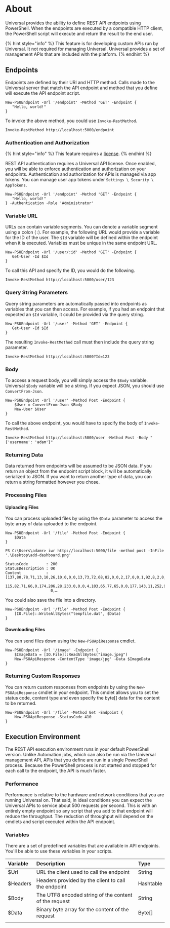 # About

Universal provides the ability to define REST API endpoints using PowerShell. When the endpoints are executed by a compatible HTTP client, the PowerShell script will execute and return the result to the end user. 

{% hint style="info" %}
This feature is for developing custom APIs run by Universal. It not required for managing Universal. Universal provides a set of management APIs that are included with the platform. 
{% endhint %}

## Endpoints

Endpoints are defined by their URI and HTTP method. Calls made to the Universal server that match the API endpoint and method that you define will execute the API endpoint script. 

```text
New-PSUEndpoint -Url '/endpoint' -Method 'GET' -Endpoint {
   "Hello, world!"
}
```

To invoke the above method, you could use `Invoke-RestMethod`.

```text
Invoke-RestMethod http://localhost:5000/endpoint
```

### Authentication and Authorization

{% hint style="info" %}
This feature requires a [license](../licensing.md). 
{% endhint %}

REST API authentication requires a Universal API license. Once enabled, you will be able to enforce authentication and authorization on your endpoints. Authentication and authorization for APIs is managed via app tokens. You can manage user app tokens under `Settings \ Security \ AppTokens`.

```text
New-PSUEndpoint -Url '/endpoint' -Method 'GET' -Endpoint {
   "Hello, world!"
} -Authentication -Role 'Administrator'
```

### Variable URL

URLs can contain variable segments. You can denote a variable segment using a colon \(`:`\). For example, the following URL would provide a variable for the ID of the user. The `$Id` variable will be defined within the endpoint when it is executed. Variables must be unique in the same endpoint URL. 

```text
New-PSUEndpoint -Url '/user/:id' -Method 'GET' -Endpoint {
   Get-User -Id $Id
}
```

To call this API and specify the ID, you would do the following. 

```text
Invoke-RestMethod http://localhost:5000/user/123
```

### Query String Parameters

Query string parameters are automatically passed into endpoints as variables that you can then access. For example, if you had an endpoint that expected an `$Id` variable, it could be provided via the query string.

```text
New-PSUEndpoint -Url '/user' -Method 'GET' -Endpoint {
   Get-User -Id $Id
}
```

The resulting `Invoke-RestMethod` call must then include the query string parameter. 

```text
Invoke-RestMethod http://localhost:5000?Id=123
```

### Body

To access a request body, you will simply access the `$Body` variable. Universal `$Body` variable will be a string. If you expect JSON, you should use `ConvertFrom-Json`.

```text
New-PSUEndpoint -Url '/user' -Method Post -Endpoint {
    $User = ConvertFrom-Json $Body 
    New-User $User
}
```

To call the above endpoint, you would have to specify the body of `Invoke-RestMethod`.

```text
Invoke-RestMethod http://localhost:5000/user -Method Post -Body "{'username': 'adam'}"
```

### Returning Data

Data returned from endpoints will be assumed to be JSON data. If you return an object from the endpoint script block, it will be automatically serialized to JSON. If you want to return another type of data, you can return a string formatted however you chose. 

### Processing Files

#### Uploading Files

You can process uploaded files by using the `$Data` parameter to access the byte array of data uploaded to the endpoint.

```text
New-PSUEndpoint -Url '/file' -Method Post -Endpoint {
    $Data
}

PS C:\Users\adamr> iwr http://localhost:5000/file -method post -InFile '.\Desktop\add-dashboard.png'

StatusCode        : 200
StatusDescription : OK
Content           : [137,80,78,71,13,10,26,10,0,0,0,13,73,72,68,82,0,0,2,17,0,0,1,92,8,2,0,0,0,249,210,123,106,0,0,0,1,
                    115,82,71,66,0,174,206,28,233,0,0,0,4,103,65,77,65,0,0,177,143,11,252,97,5,0,0,0,9,112,72,89,115,0,
                    0,…
```

You could also save the file into a directory. 

```text
New-PSUEndpoint -Url '/file' -Method Post -Endpoint {
    [IO.File]::WriteAllBytes("tempfile.dat", $Data)
}
```

#### Downloading Files 

You can send files down using the `New-PSUApiResponse` cmdlet. 

```text
New-PSUEndpoint -Url '/image' -Endpoint {
    $ImageData = [IO.File]::ReadAllBytes("image.jpeg")
    New-PSUApiResponse -ContentType 'image/jpg' -Data $ImageData
}
```

### Returning Custom Responses

You can return custom responses from endpoints by using the `New-PSUApiResponse` cmdlet in your endpoint. This cmdlet allows you to set the status code, content type and even specify the byte\[\] data for the content to be returned. 

```text
New-PSUEndpoint -Url '/file' -Method Get -Endpoint {
    New-PSUApiResponse -StatusCode 410
}
```

## Execution Environment 

The REST API execution environment runs in your default PowerShell version. Unlike Automation jobs, which can also be run via the Universal management API, APIs that you define are run in a single PowerShell process. Because the PowerShell process is not started and stopped for each call to the endpoint, the API is much faster. 

### Performance

Performance is relative to the hardware and network conditions that you are running Universal on. That said, in ideal conditions you can expect the Universal APIs to service about 500 requests per second. This is with an entirely empty endpoint so any script that you add to that endpoint will reduce the throughput. The reduction of throughput will depend on the cmdlets and script executed within the API endpoint. 

### Variables 

There are a set of predefined variables that are available in API endpoints. You'll be able to use these variables in your scripts. 

| Variable | Description | Type |
| :--- | :--- | :--- |
| $Url | URL the client used to call the endpoint | String |
| $Headers | Headers provided by the client to call the endpoint | Hashtable |
| $Body | The UTF8 encoded string of the content of the request | String |
| $Data | Binary byte array for the content of the request | Byte\[\] |
|  |  |  |



